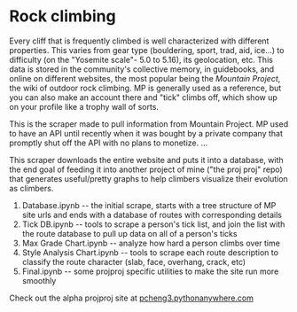 # Rock climbing

Every cliff that is frequently climbed is well characterized with different properties. This varies from gear type (bouldering, sport, trad, aid, ice...) to difficulty (on the "Yosemite scale"- 5.0 to 5.16), its geolocation, etc. This data is stored in the community's collective memory, in guidebooks, and online on different websites, the most popular being the <i>Mountain Project</i>, the wiki of outdoor rock climbing. MP is generally used as a reference, but you can also make an account there and "tick" climbs off, which show up on your profile like a trophy wall of sorts. 

This is the scraper made to pull information from Mountain Project. MP used to have an API until recently when it was bought by a private company that promptly shut off the API with no plans to monetize. ...

This scraper downloads the entire website and puts it into a database, with the end goal of feeding it into another project of mine ("the proj proj" repo) that generates useful/pretty graphs to help climbers visualize their evolution as climbers. 

1. Database.ipynb -- the initial scrape, starts with a tree structure of MP site urls and ends with a database of routes with corresponding details
2. Tick DB.ipynb -- tools to scrape a person's tick list, and join the list with the route database to pull up data on all of a person's ticks
3. Max Grade Chart.ipynb -- analyze how hard a person climbs over time
4. Style Analysis Chart.ipynb -- tools to scrape each route description to classify the route character (slab, face, overhang, crack, etc)
5. Final.ipynb -- some projproj specific utilities to make the site run more smoothly

Check out the alpha projproj site at <a href="https://pcheng3.pythonanywhere.com">pcheng3.pythonanywhere.com</a>
